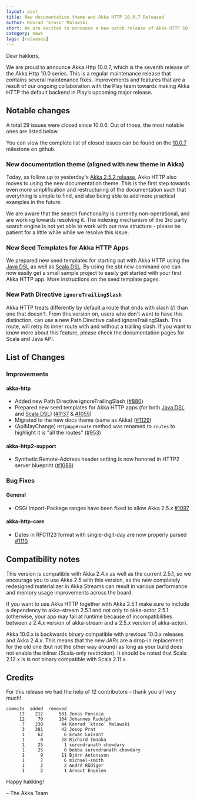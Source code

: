 ```yaml
---
layout: post
title: New documentation theme and Akka HTTP 10.0.7 Released
author: Konrad 'ktoso' Malawski
short: We are excited to announce a new patch release of Akka HTTP 10
category: news
tags: [releases]
---
```


Dear hakkers,

We are proud to announce Akka Http 10.0.7, which is the seventh release of the Akka Http 10.0 series. This is a regular 
maintenance release that contains several maintenance fixes, improvements and features that are a result of our ongoing 
collaboration with the Play team towards making Akka HTTP the default backend in Play’s upcoming major release.

## Notable changes

A total 29 issues were closed since 10.0.6. Out of those, the most notable ones are listed below.

You can view the complete list of closed issues can be found on the [10.0.7](https://github.com/akka/akka-http/milestone/25?closed=1) milestone on github.

### New documentation theme (aligned with new theme in Akka)

Today, as follow up to yesterday's [Akka 2.5.2 release](http://akka.io/blog/news/2017/05/24/akka-2.5.2-released), 
Akka HTTP also moves to using the new documentation theme. This is the first step towards even more simplification
and restructuring of the documentation such that everything is simple to find, and also being able to add more practical 
examples in the future.

We are aware that the search functionality is currently non-operational, and are working towards resolving it.
The indexing mechanism of the 3rd party search engine is not yet able to work with our new structure - please
be patient for a little while while we resolve this issue.

### New Seed Templates for Akka HTTP Apps

We prepared new seed templates for starting out with Akka HTTP using the [Java DSL](https://github.com/akka/akka-http-java-seed.g8)
as well as [Scala DSL](https://github.com/akka/akka-http-scala-seed.g8). By using the sbt new command one can now easily get a
small sample project to easily get started with your first Akka HTTP app. More instructions on the seed template pages.

### New Path Directive `ignoreTrailingSlash`

Akka HTTP treats differently by default a route that ends with slash (/) than one that doesn't. From this version on, 
users who don't want to have this distinction, can use a new Path Directive called ignoreTrailingSlash. This route, will 
retry its inner route with and without a trailing slash. If you want to know more about this feature, please check the 
documentation pages for Scala and Java API.

## List of Changes

### Improvements

#### akka-http

* Added new Path Directive ignoreTrailingSlash ([#880](https://github.com/akka/akka-http/issues/880))
* Prepared new seed templates for Akka HTTP apps (for both [Java DSL](https://github.com/akka/akka-http-java-seed.g8) and [Scala DSL](https://github.com/akka/akka-http-scala-seed.g8))  ([#1137](https://github.com/akka/akka-http/issues/1137) & [#1055](https://github.com/akka/akka-http/issues/1055))
* Migrated to the new docs theme (same as Akka) ([#1129](https://github.com/akka/akka-http/issues/1129))
* (ApiMayChange) `HttpApp#route` method was renamed to `routes` to highlight it is "all the routes" ([#953](https://github.com/akka/akka-http/issues/953))

#### akka-http2-support

* Synthetic Remote-Address header setting is now honored in HTTP2 server blueprint ([#1088](https://github.com/akka/akka-http/issues/1088))

### Bug Fixes

#### General

* OSGi Import-Package ranges have been fixed to allow Akka 2.5.x [#1097](https://github.com/akka/akka-http/issues/1097)

#### akka-http-core

* Dates in RFC1123 format with single-digit-day are now properly parsed [#1110](https://github.com/akka/akka-http/issues/1110) 
 
## Compatibility notes

This version is compatible with Akka 2.4.x as well as the current 2.5.1, so we encourage you to use Akka 2.5 with this version, as the new completely redesigned materializer in Akka Streams can result in various performance and memory usage improvements across the board.

If you want to use Akka HTTP together with Akka 2.5.1 make sure to include a dependency to akka-stream 2.5.1 and not only to akka-actor 2.5.1 (otherwise, your app may fail at runtime because of incompatibilities between a 2.4.x version of akka-stream and a 2.5.x version of akka-actor).

Akka 10.0.x is backwards binary compatible with previous 10.0.x releases and Akka 2.4.x. This means that the new JARs are a drop-in replacement for the old one (but not the other way around) as long as your build does not enable the inliner (Scala-only restriction). It should be noted that Scala 2.12.x is is not binary compatible with Scala 2.11.x.

## Credits

For this release we had the help of 12 contributors – thank you all very much!

```
commits  added  removed
     17    212      581 Jonas Fonseca
     12     70      104 Johannes Rudolph
      7    230       44 Konrad `ktoso` Malawski
      3    381       42 Josep Prat
      1     62        6 Erwan Loisant
      1      0       28 Richard Imaoka
      1     25        1 surendranath chowdary
      1     25        0 bobba surendranath chowdary
      1      9       11 Björn Antonsson
      1      7        6 michael-smith
      1      2        2 André Rüdiger
      1      2        1 Arnout Engelen
```

Happy hakking!

– The Akka Team

